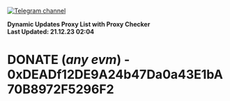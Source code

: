 [![Telegram channel](https://img.shields.io/endpoint?url=https://runkit.io/damiankrawczyk/telegram-badge/branches/master?url=https://t.me/n4z4v0d)](https://t.me/n4z4v0d) 

**Dynamic Updates Proxy List with Proxy Checker**  
**Last Updated: 21.12.23 02:04**

# DONATE (_any evm_) - 0xDEADf12DE9A24b47Da0a43E1bA70B8972F5296F2
